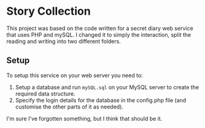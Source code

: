 # Story Collection

This project was based on the code written for a secret diary web service that uses PHP and mySQL. I changed it to simply the interaction, split the reading and writing into two different folders.

## Setup

To setup this service on your web server you need to:
 
 1. Setup a database and run ``mySQL.sql`` on your MySQL server to create the required data structure.
 2. Specify the login details for the database in the config.php file (and customise the other parts of it as needed).
 
 I'm sure I've forgotten something, but I think that should be it.
 
 